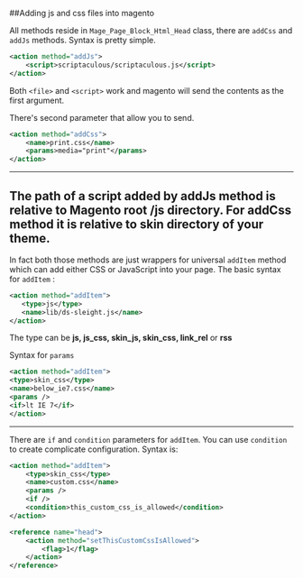 ##Adding js and css files into magento

All methods reside in `Mage_Page_Block_Html_Head` class, there are `addCss` and `addJs` methods. Syntax is pretty simple.

```xml
<action method="addJs">
    <script>scriptaculous/scriptaculous.js</script>
</action>
```

Both `<file>` and `<script>` work and magento will send the contents as the first argument.

There's second parameter that allow you to send.
```xml
<action method="addCss">
    <name>print.css</name>
    <params>media="print"</params>
</action>
 ```
 ---
 The path of a script added by addJs method is relative to Magento root /js directory. For addCss method it is relative to skin directory of your theme.
 ---
 In fact both those methods are just wrappers for universal `addItem` method which can add either CSS or JavaScript into your page.
 The basic syntax for `addItem` :
 ```xml
 <action method="addItem">
    <type>js</type>
    <name>lib/ds-sleight.js</name>
</action>
```
The type can be **js, js_css, skin_js, skin_css, link_rel** or **rss**
 
Syntax for `params`
```xml
<action method="addItem">
<type>skin_css</type>
<name>below_ie7.css</name>
<params />
<if>lt IE 7</if>
</action>
```
---
There are `if` and `condition` parameters for `addItem`.
You can use `condition` to create complicate configuration.
Syntax is:
```xml
<action method="addItem">
    <type>skin_css</type>
    <name>custom.css</name>
    <params />
    <if />
    <condition>this_custom_css_is_allowed</condition>
</action>
```
```xml
<reference name="head">
    <action method="setThisCustomCssIsAllowed">
        <flag>1</flag>
    </action>
</reference>
 ```
